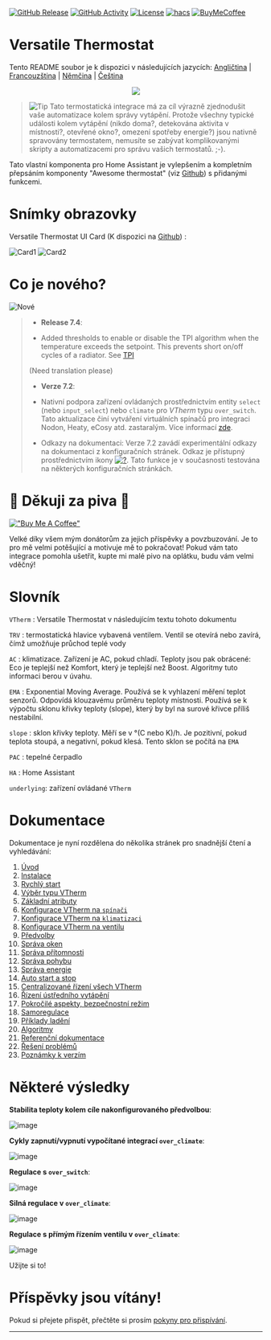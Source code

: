 [![GitHub Release][releases-shield]][releases]
[![GitHub Activity][commits-shield]][commits]
[![License][license-shield]](LICENSE)
[![hacs][hacs_badge]][hacs]
[![BuyMeCoffee][buymecoffeebadge]][buymecoffee]

# Versatile Thermostat

Tento README soubor je k dispozici v následujících
jazycích: [Angličtina](README.md) | [Francouzština](README-fr.md) | [Němčina](README-de.md) | [Čeština](README-cs.md)

<p align="center">
<img src="https://github.com/jmcollin78/versatile_thermostat/blob/main/images/icon.png" />
</p>

> ![Tip](images/tips.png) Tato termostatická integrace má za cíl výrazně zjednodušit vaše automatizace kolem správy vytápění. Protože všechny typické události kolem vytápění (nikdo doma?, detekována aktivita v místnosti?, otevřené okno?, omezení spotřeby energie?) jsou nativně spravovány termostatem, nemusíte se zabývat komplikovanými skripty a automatizacemi pro správu vašich termostatů. ;-).

Tato vlastní komponenta pro Home Assistant je vylepšením a kompletním přepsáním komponenty "Awesome thermostat" (viz [Github](https://github.com/dadge/awesome_thermostat)) s přidanými funkcemi.

# Snímky obrazovky

Versatile Thermostat UI Card (K dispozici na [Github](https://github.com/jmcollin78/versatile-thermostat-ui-card)) :

![Card1](https://github.com/jmcollin78/versatile-thermostat-ui-card/raw/master/assets/1.png) ![Card2](https://github.com/jmcollin78/versatile-thermostat-ui-card/raw/master/assets/7.png)

# Co je nového?
![Nové](images/new-icon.png)
> * **Release 7.4**:
>
> - Added thresholds to enable or disable the TPI algorithm when the temperature exceeds the setpoint.
>   This prevents short on/off cycles of a radiator.
>   See [TPI](documentation/en/algorithms.md#the-tpi-algorithm)
>
> (Need translation please)
>
> * **Verze 7.2**:
>
> - Nativní podpora zařízení ovládaných prostřednictvím entity `select` (nebo `input_select`) nebo `climate` pro _VTherm_ typu `over_switch`. Tato aktualizace činí vytváření virtuálních spínačů pro integraci Nodon, Heaty, eCosy atd. zastaralým. Více informací [zde](documentation/cs/over-switch.md#přizpůsobení-příkazů).
>
> - Odkazy na dokumentaci: Verze 7.2 zavádí experimentální odkazy na dokumentaci z konfiguračních stránek. Odkaz je přístupný prostřednictvím ikony [![?](https://img.icons8.com/color/18/help.png)](https://github.com/jmcollin78/versatile_thermostat/blob/main/documentation/cs/over-switch.md#konfigurace). Tato funkce je v současnosti testována na některých konfiguračních stránkách.

# 🍻 Děkuji za piva 🍻
[!["Buy Me A Coffee"](https://www.buymeacoffee.com/assets/img/custom_images/orange_img.png)](https://www.buymeacoffee.com/jmcollin78)

Velké díky všem mým donátorům za jejich příspěvky a povzbuzování. Je to pro mě velmi potěšující a motivuje mě to pokračovat! Pokud vám tato integrace pomohla ušetřit, kupte mi malé pivo na oplátku, budu vám velmi vděčný!

# Slovník

  `VTherm` : Versatile Thermostat v následujícím textu tohoto dokumentu

  `TRV` : termostatická hlavice vybavená ventilem. Ventil se otevírá nebo zavírá, čímž umožňuje průchod teplé vody

  `AC` : klimatizace. Zařízení je AC, pokud chladí. Teploty jsou pak obrácené: Eco je teplejší než Komfort, který je teplejší než Boost. Algoritmy tuto informaci berou v úvahu.

  `EMA` : Exponential Moving Average. Používá se k vyhlazení měření teplot senzorů. Odpovídá klouzavému průměru teploty místnosti. Používá se k výpočtu sklonu křivky teploty (slope), který by byl na surové křivce příliš nestabilní.

  `slope` : sklon křivky teploty. Měří se v °(C nebo K)/h. Je pozitivní, pokud teplota stoupá, a negativní, pokud klesá. Tento sklon se počítá na `EMA`

  `PAC` : tepelné čerpadlo

  `HA` : Home Assistant

  `underlying`: zařízení ovládané `VTherm`

# Dokumentace

Dokumentace je nyní rozdělena do několika stránek pro snadnější čtení a vyhledávání:
1. [Úvod](documentation/cs/presentation.md)
2. [Instalace](documentation/cs/installation.md)
3. [Rychlý start](documentation/cs/quick-start.md)
4. [Výběr typu VTherm](documentation/cs/creation.md)
5. [Základní atributy](documentation/cs/base-attributes.md)
6. [Konfigurace VTherm na `spínači`](documentation/cs/over-switch.md)
7. [Konfigurace VTherm na `klimatizaci`](documentation/cs/over-climate.md)
8. [Konfigurace VTherm na ventilu](documentation/cs/over-valve.md)
9. [Předvolby](documentation/cs/feature-presets.md)
10. [Správa oken](documentation/cs/feature-window.md)
11. [Správa přítomnosti](documentation/cs/feature-presence.md)
12. [Správa pohybu](documentation/cs/feature-motion.md)
13. [Správa energie](documentation/cs/feature-power.md)
14. [Auto start a stop](documentation/cs/feature-auto-start-stop.md)
15. [Centralizované řízení všech VTherm](documentation/cs/feature-central-mode.md)
16. [Řízení ústředního vytápění](documentation/cs/feature-central-boiler.md)
17. [Pokročilé aspekty, bezpečnostní režim](documentation/cs/feature-advanced.md)
18. [Samoregulace](documentation/cs/self-regulation.md)
19. [Příklady ladění](documentation/cs/tuning-examples.md)
20. [Algoritmy](documentation/cs/algorithms.md)
21. [Referenční dokumentace](documentation/cs/reference.md)
22. [Řešení problémů](documentation/cs/troubleshooting.md)
23. [Poznámky k verzím](documentation/cs/releases.md)

# Některé výsledky

**Stabilita teploty kolem cíle nakonfigurovaného předvolbou**:

![image](documentation/en/images/results-1.png)

**Cykly zapnutí/vypnutí vypočítané integrací `over_climate`**:

![image](documentation/en/images/results-2.png)

**Regulace s `over_switch`**:

![image](documentation/en/images/results-4.png)

**Silná regulace v `over_climate`**:

![image](documentation/en/images/results-over-climate-1.png)

**Regulace s přímým řízením ventilu v `over_climate`**:

![image](documentation/en/images/results-over-climate-2.png)

Užijte si to!

# Příspěvky jsou vítány!

Pokud si přejete přispět, přečtěte si prosím [pokyny pro přispívání](CONTRIBUTING-cs.md).

***

[versatile_thermostat]: https://github.com/jmcollin78/versatile_thermostat
[buymecoffee]: https://www.buymeacoffee.com/jmcollin78
[buymecoffeebadge]: https://img.shields.io/badge/Buy%20me%20a%20beer-%245-orange?style=for-the-badge&logo=buy-me-a-beer
[commits-shield]: https://img.shields.io/github/commit-activity/y/jmcollin78/versatile_thermostat.svg?style=for-the-badge
[commits]: https://github.com/jmcollin78/versatile_thermostat/commits/master
[hacs]: https://github.com/custom-components/hacs
[hacs_badge]: https://img.shields.io/badge/HACS-Custom-41BDF5.svg?style=for-the-badge
[forum-shield]: https://img.shields.io/badge/community-forum-brightgreen.svg?style=for-the-badge
[forum]: https://community.home-assistant.io/
[license-shield]: https://img.shields.io/github/license/jmcollin78/versatile_thermostat.svg?style=for-the-badge
[maintenance-shield]: https://img.shields.io/badge/maintainer-Joakim%20Sørensen%20%40ludeeus-blue.svg?style=for-the-badge
[releases-shield]: https://img.shields.io/github/release/jmcollin78/versatile_thermostat.svg?style=for-the-badge
[releases]: https://github.com/jmcollin78/versatile_thermostat/releases
